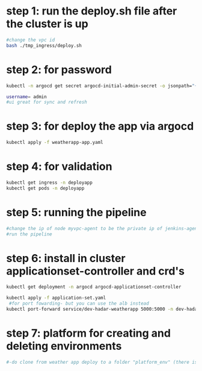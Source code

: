 # step 1: run the deploy.sh file after the cluster is up 
```bash
#change the vpc id
bash ./tmp_ingress/deploy.sh 
```
# step 2: for password
```bash
kubectl -n argocd get secret argocd-initial-admin-secret -o jsonpath="{.data.password}" | base64 -d

username= admin
#ui great for sync and refresh 
```


# step 3: for deploy the app via argocd
```bash
kubectl apply -f weatherapp-app.yaml

```
# step 4: for validation
```bash 
kubectl get ingress -n deployapp
kubectl get pods -n deployapp
```

# step 5: running the pipeline
```bash 
#change the ip of node myvpc-agent to be the private ip of jenkins-agent instance
#run the pipeline 
```
# step 6: install in cluster applicationset-controller and crd's
```bash
kubectl get deployment -n argocd argocd-applicationset-controller

kubectl apply -f application-set.yaml
 #for port fowarding- but you can use the alb instead
kubectl port-forward service/dev-hadar-weatherapp 5000:5000 -n dev-hadar
```

# step 7: platform for creating and deleting environments
```bash
#-do clone from weather app deploy to a folder "platform_env" (there is already a folder weatherapp-deploy there so change it to numbers)
```